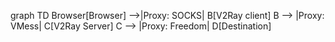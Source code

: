 graph TD
    Browser[Browser] -->|Proxy: SOCKS| B[V2Ray client]
    B --> |Proxy: VMess| C[V2Ray Server]
    C --> |Proxy: Freedom| D[Destination]


